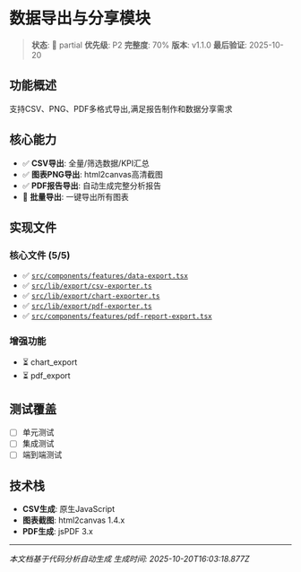 # 数据导出与分享模块

> **状态**: 🚧 partial
> **优先级**: P2
> **完整度**: 70%
> **版本**: v1.1.0
> **最后验证**: 2025-10-20

## 功能概述

支持CSV、PNG、PDF多格式导出,满足报告制作和数据分享需求

## 核心能力

- ✅ **CSV导出**: 全量/筛选数据/KPI汇总
- ✅ **图表PNG导出**: html2canvas高清截图
- ✅ **PDF报告导出**: 自动生成完整分析报告
- 🚧 **批量导出**: 一键导出所有图表

## 实现文件

### 核心文件 (5/5)

- ✅ [`src/components/features/data-export.tsx`](../../../src/components/features/data-export.tsx)
- ✅ [`src/lib/export/csv-exporter.ts`](../../../src/lib/export/csv-exporter.ts)
- ✅ [`src/lib/export/chart-exporter.ts`](../../../src/lib/export/chart-exporter.ts)
- ✅ [`src/lib/export/pdf-exporter.ts`](../../../src/lib/export/pdf-exporter.ts)
- ✅ [`src/components/features/pdf-report-export.tsx`](../../../src/components/features/pdf-report-export.tsx)

### 增强功能

- ⏳ chart_export
- ⏳ pdf_export

## 测试覆盖

- [ ] 单元测试
- [ ] 集成测试
- [ ] 端到端测试

## 技术栈

- **CSV生成**: 原生JavaScript
- **图表截图**: html2canvas 1.4.x
- **PDF生成**: jsPDF 3.x

---

*本文档基于代码分析自动生成*
*生成时间: 2025-10-20T16:03:18.877Z*
